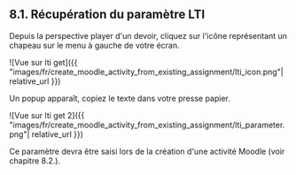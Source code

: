 ## 8.1. Récupération du paramètre LTI

Depuis la perspective player d'un devoir, cliquez sur l'icône représentant un chapeau sur le menu à gauche de votre écran.

![Vue sur lti get]({{ "images/fr/create_moodle_activity_from_existing_assignment/lti_icon.png"| relative_url }})

Un popup apparaît, copiez le texte dans votre presse papier.

![Vue sur lti get 2]({{ "images/fr/create_moodle_activity_from_existing_assignment/lti_parameter.png"| relative_url }})

Ce paramètre devra être saisi lors de la création d'une activité Moodle (voir chapitre 8.2.).
